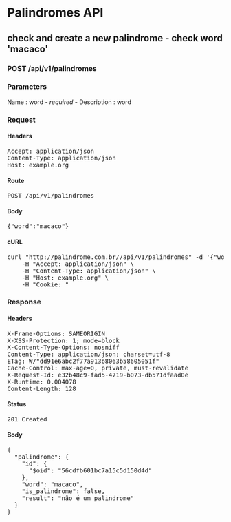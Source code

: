# Palindromes API

## check and create a new palindrome - check word &#39;macaco&#39;

### POST /api/v1/palindromes

### Parameters

Name : word *- required -*
Description :  word

### Request

#### Headers

<pre>Accept: application/json
Content-Type: application/json
Host: example.org</pre>

#### Route

<pre>POST /api/v1/palindromes</pre>

#### Body

<pre>{"word":"macaco"}</pre>

#### cURL

<pre class="request">curl &quot;http://palindrome.com.br//api/v1/palindromes&quot; -d &#39;{&quot;word&quot;:&quot;macaco&quot;}&#39; -X POST \
	-H &quot;Accept: application/json&quot; \
	-H &quot;Content-Type: application/json&quot; \
	-H &quot;Host: example.org&quot; \
	-H &quot;Cookie: &quot;</pre>

### Response

#### Headers

<pre>X-Frame-Options: SAMEORIGIN
X-XSS-Protection: 1; mode=block
X-Content-Type-Options: nosniff
Content-Type: application/json; charset=utf-8
ETag: W/&quot;dd91e6abc2f77a913b8063b58605051f&quot;
Cache-Control: max-age=0, private, must-revalidate
X-Request-Id: e32b48c9-fad5-4719-b073-db571dfaad0e
X-Runtime: 0.004078
Content-Length: 128</pre>

#### Status

<pre>201 Created</pre>

#### Body

<pre>{
  "palindrome": {
    "id": {
      "$oid": "56cdfb601bc7a15c5d150d4d"
    },
    "word": "macaco",
    "is_palindrome": false,
    "result": "não é um palindrome"
  }
}</pre>
